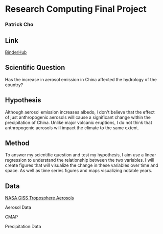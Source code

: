 # Research Computing Final Project

### Patrick Cho

## Link
[BinderHub](https://mybinder.org/v2/gh/pgc2113/Research-Computing-Final-Project/master)


## Scientific Question

Has the increase in aerosol emission in China affected the hydrology of the country?

## Hypothesis

Although aerosol emission increases albedo, I don't believe that the effect of just anthropogenic aerosols will cause a significant change within the precipitation of China. Unlike major volcanic eruptions, I do not think that anthropogenic aerosols will impact the climate to the same extent.

## Method

To answer my scientific question and test my hypothesis, I aim use a linear regression to understand the relationship between the two variables. I will create figures that will visualize the change in these variables over time and space. As well as time series figures and maps visualizing notable years.

## Data

[NASA GISS Troposphere Aerosols](https://data.giss.nasa.gov/modelforce/trop.aer/)

Aerosol Data

    
[CMAP](https://www.esrl.noaa.gov/psd/data/gridded/data.cmap.html#detail)

Precipitation Data
